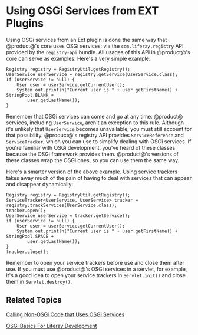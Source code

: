 # Using OSGi Services from EXT Plugins [](id=using-osgi-services-from-ext-plugins)

Using OSGi services from an Ext plugin is done the same way that @product@'s 
core uses OSGi services: via the `com.liferay.registry` API provided by the 
`registry-api` bundle. All usages of this API in @product@'s core can serve as 
examples. Here's a very simple example: 

    Registry registry = RegistryUtil.getRegistry();
    UserService userService = registry.getService(UserService.class);
    If (userService != null) {
        User user = userService.getCurrentUser();
        System.out.println("Current user is " + user.getFirstName() + StringPool.BLANK + 
            user.getLastName());
    }

Remember that OSGi services can come and go at any time. @product@ services, 
including `UserService`, aren't an exception to this rule. Although it's 
unlikely that `UserService` becomes unavailable, you must still account for 
that possibility. @product@'s registry API provides `ServiceReference` and 
`ServiceTracker`, which you can use to simplify dealing with OSGi services. If 
you're familiar with OSGi development, you've heard of these classes because the
OSGi framework provides them. @product@'s versions of these classes wrap the
OSGi ones, so you can use them the same way. 

Here's a smarter version of the above example. Using service trackers takes away 
much of the pain of having to deal with services that can appear and disappear 
dynamically: 

    Registry registry = RegistryUtil.getRegistry();
    ServiceTracker<UserService, UserService> tracker = registry.trackServices(UserService.class);
    tracker.open();
    UserService userService = tracker.getService();
    if (userService != null) {
        User user = userService.getCurrentUser();
        System.out.println("Current user is " + user.getFirstName() + StringPool.SPACE + 
            user.getLastName());
    }
    tracker.close();

Remember to open your service trackers before use and close them after use. If 
you must use @product@'s OSGi services in a servlet, for example, it's a good 
idea to open your service trackers in `Servlet.init()` and close them in 
`Servlet.destroy()`. 

## Related Topics [](id=related-topics)

[Calling Non-OSGi Code that Uses OSGi Services](/develop/tutorials/-/knowledge_base/7-0/calling-non-osgi-code-that-uses-osgi-services)

[OSGi Basics For Liferay Development](/develop/tutorials/-/knowledge_base/7-0/osgi-basics-for-liferay-development)
